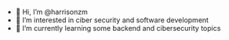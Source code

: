 - 👋 Hi, I’m @harrisonzm
- 👀 I’m interested in ciber security and software development 
- 🌱 I’m currently learning some backend and cibersecurity topics 


<!---
harrisonzm/harrisonzm is a ✨ special ✨ repository because its `README.md` (this file) appears on your GitHub profile.
You can click the Preview link to take a look at your changes.
--->
